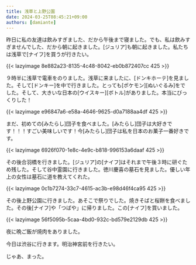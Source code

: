 ```yaml
---
title: 浅草と上野公園
date: 2024-03-25T08:45:21+09:00
authors: [damiante]
---
```

昨日に私の友達は飲みすぎました、だから午後まで寝ました。でも、私は飲みすぎませんでした、だから朝に起きました。[ジュリア]も朝に起きました。私たちは浅草で[ナイフ]を買うが行きたい。

{{< lazyimage 8e882a23-8135-4c48-8042-eb0b872407cc 425 >}}

９時半に浅草で電車をのりました。浅草に来ましたに、[ドンキホーテ]を見ました。そして[ドンキー]を中で行きました。とっても[ポケモン][ぬいぐるみ]をでした。そして、大きいな日本の[ウイスキー][ボトル]がありました。本当にびっくりした！

{{< lazyimage e96847a6-e58a-4646-9625-d0a7188aa4df 425 >}}

まだ、初めての[みたらし]団子を食べました。[みたらし]団子は大好きです！！！すごい美味しいです！今[みたらし]団子は私を日本のお菓子一番好きです。

{{< lazyimage 6926f070-1e8c-4e9c-b818-996153a6daaf 425 >}}

その後合羽橋を行きました。[ジュリア]の[ナイフ]はそれまで午後３時に研ぐため残した。そして谷中霊園に行きました。徳川慶喜の墓石を見ました。優しい年上の女性は墓石に道を教えてくれた。

{{< lazyimage 0c1b7274-33c7-4615-ac3b-e98d46f4ca95 425 >}}

その後上野公園に行きました。あそこで祭りでした。焼きそばと桜餅を食べました。その後[ナイフ]や「つばや」に帰りました。この[ナイフ]を買いました。

{{< lazyimage 56f5095b-5caa-4bd0-932c-bd579e2129db 425 >}}

夜に晩ご飯が焼肉をありました。

今日は渋谷に行きます。明治神宮前を行きたい。

じゃあ、まった。